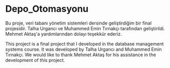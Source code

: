 # Depo_Otomasyonu
Bu proje, veri tabanı yönetim sistemleri dersinde geliştirdiğim bir final projesidir. Talha Urgancı ve Muhammed Emin Tırnakçı tarafından geliştirildi.
Mehmet Aktaş'a yardımlarından dolayı teşekkür ederiz.

This project is a final project that I developed in the database management systems course. It was developed by Talha Urgancı and Muhammed Emin Tırnakçı.
We would like to thank Mehmet Aktaş for his assistance in the development of this project.
